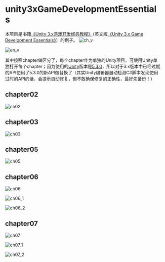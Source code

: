 # unity3xGameDevelopmentEssentials
本项目是书籍[《Unity 3.x游戏开发经典教程》](http://book.douban.com/subject/22925700/)（英文版[《Unity 3.x Game Development Essentials》](http://www.amazon.com/Unity-3-x-Game-Development-Essentials/dp/1849691444/ref=sr_1_1?ie=UTF8&qid=1450686270&sr=8-1&keywords=Unity+3.x+Game+Development+Essentials)）的例子。
![ch_v](http://cejdh.img47.wal8.com/img47/533449_20151202165458/145068677514.jpg)

![en_v](http://cejdh.img47.wal8.com/img47/533449_20151202165458/14497371603.png)

其中按照chapter做区分了，每个chapter作为单独的Unity项目，可使用Unity单独打开每个chapter；因为使用的[Unity](http://unity3d.com/cn/get-unity/download/archive)版本是[5.3.0](http://unity3d.com/cn/unity/whats-new/unity-5.3)，所以对于3.x版本中已经过期的API使用了5.3.0的新API做替换了（其实Unity编辑器自动检测C#脚本发现使用过时的API的话，会提示自动修复，但不敢确保修复的正确性，最好先备份！）

## chapter02
![ch02](http://cejdh.img47.wal8.com/img47/533449_20151202165458/145068677565.png)

## chapter03
![ch03](http://cejdh.img47.wal8.com/img47/533449_20151202165458/145068677573.png)

## chapter05
![ch05](http://cejdh.img47.wal8.com/img47/533449_20151202165458/145068677581.png)

## chapter06
![ch06](http://cejdh.img47.wal8.com/img47/533449_20151202165458/145103196343.png)

![ch06_1](http://cejdh.img47.wal8.com/img47/533449_20151202165458/145103196469.png)

![ch06_2](http://cejdh.img47.wal8.com/img47/533449_20151202165458/145103196589.png)

## chapter07
![ch07](http://cejdh.img47.wal8.com/img47/533449_20151202165458/145103196716.png)

![ch07_1](http://cejdh.img47.wal8.com/img47/533449_20151202165458/145103196857.png)

![ch07_2](http://cejdh.img47.wal8.com/img47/533449_20151202165458/145103197009.png)
